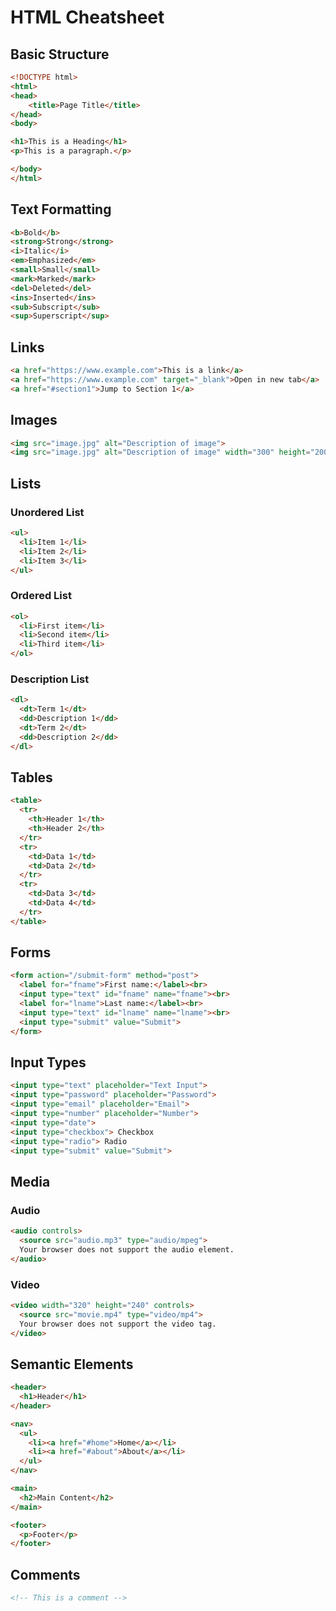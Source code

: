 # HTML Cheatsheet

## Basic Structure
```html
<!DOCTYPE html>
<html>
<head>
    <title>Page Title</title>
</head>
<body>

<h1>This is a Heading</h1>
<p>This is a paragraph.</p>

</body>
</html>
```

## Text Formatting
```html
<b>Bold</b>
<strong>Strong</strong>
<i>Italic</i>
<em>Emphasized</em>
<small>Small</small>
<mark>Marked</mark>
<del>Deleted</del>
<ins>Inserted</ins>
<sub>Subscript</sub>
<sup>Superscript</sup>
```

## Links
```html
<a href="https://www.example.com">This is a link</a>
<a href="https://www.example.com" target="_blank">Open in new tab</a>
<a href="#section1">Jump to Section 1</a>
```

## Images
```html
<img src="image.jpg" alt="Description of image">
<img src="image.jpg" alt="Description of image" width="300" height="200">
```

## Lists
### Unordered List
```html
<ul>
  <li>Item 1</li>
  <li>Item 2</li>
  <li>Item 3</li>
</ul>
```

### Ordered List
```html
<ol>
  <li>First item</li>
  <li>Second item</li>
  <li>Third item</li>
</ol>
```

### Description List
```html
<dl>
  <dt>Term 1</dt>
  <dd>Description 1</dd>
  <dt>Term 2</dt>
  <dd>Description 2</dd>
</dl>
```

## Tables
```html
<table>
  <tr>
    <th>Header 1</th>
    <th>Header 2</th>
  </tr>
  <tr>
    <td>Data 1</td>
    <td>Data 2</td>
  </tr>
  <tr>
    <td>Data 3</td>
    <td>Data 4</td>
  </tr>
</table>
```

## Forms
```html
<form action="/submit-form" method="post">
  <label for="fname">First name:</label><br>
  <input type="text" id="fname" name="fname"><br>
  <label for="lname">Last name:</label><br>
  <input type="text" id="lname" name="lname"><br>
  <input type="submit" value="Submit">
</form>
```

## Input Types
```html
<input type="text" placeholder="Text Input">
<input type="password" placeholder="Password">
<input type="email" placeholder="Email">
<input type="number" placeholder="Number">
<input type="date">
<input type="checkbox"> Checkbox
<input type="radio"> Radio
<input type="submit" value="Submit">
```

## Media
### Audio
```html
<audio controls>
  <source src="audio.mp3" type="audio/mpeg">
  Your browser does not support the audio element.
</audio>
```

### Video
```html
<video width="320" height="240" controls>
  <source src="movie.mp4" type="video/mp4">
  Your browser does not support the video tag.
</video>
```

## Semantic Elements
```html
<header>
  <h1>Header</h1>
</header>

<nav>
  <ul>
    <li><a href="#home">Home</a></li>
    <li><a href="#about">About</a></li>
  </ul>
</nav>

<main>
  <h2>Main Content</h2>
</main>

<footer>
  <p>Footer</p>
</footer>
```

## Comments
```html
<!-- This is a comment -->
```
